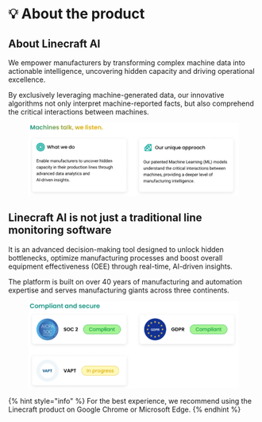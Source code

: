 # 💡 About the product

## About Linecraft AI

We empower manufacturers by transforming complex machine data into actionable intelligence, uncovering hidden capacity and driving operational excellence.

By exclusively leveraging machine-generated data, our innovative algorithms not only interpret machine-reported facts, but also comprehend the critical interactions between machines.

<figure><img src="../.gitbook/assets/image (39) (1).png" alt=""><figcaption></figcaption></figure>

## Linecraft AI is not just a traditional line monitoring software

It is an advanced decision-making tool designed to unlock hidden bottlenecks, optimize manufacturing processes and boost overall equipment effectiveness (OEE) through real-time, AI-driven insights.

The platform is built on over 40 years of manufacturing and automation expertise and serves manufacturing giants across three continents.

<figure><img src="../.gitbook/assets/image (40) (1).png" alt=""><figcaption></figcaption></figure>

{% hint style="info" %}
For the best experience, we recommend using the Linecraft product on Google Chrome or Microsoft Edge.
{% endhint %}
